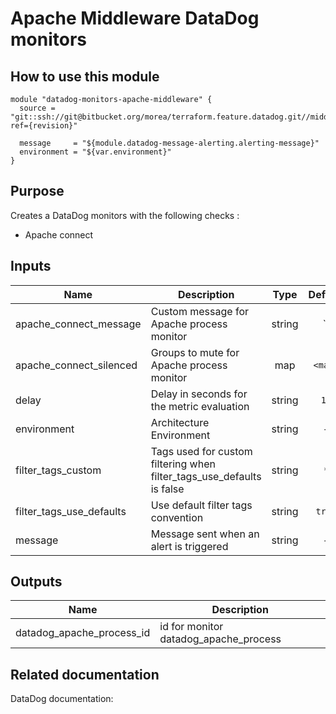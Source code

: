 Apache Middleware DataDog monitors
==================================

How to use this module
----------------------

```
module "datadog-monitors-apache-middleware" {
  source = "git::ssh://git@bitbucket.org/morea/terraform.feature.datadog.git//middleware/apache?ref={revision}"

  message     = "${module.datadog-message-alerting.alerting-message}"
  environment = "${var.environment}"
}
```

Purpose
-------
Creates a DataDog monitors with the following checks :

* Apache connect

Inputs
------

| Name | Description | Type | Default | Required |
|------|-------------|:----:|:-----:|:-----:|
| apache_connect_message | Custom message for Apache process monitor | string | `` | no |
| apache_connect_silenced | Groups to mute for Apache process monitor | map | `<map>` | no |
| delay | Delay in seconds for the metric evaluation | string | `15` | no |
| environment | Architecture Environment | string | - | yes |
| filter_tags_custom | Tags used for custom filtering when filter_tags_use_defaults is false | string | `*` | no |
| filter_tags_use_defaults | Use default filter tags convention | string | `true` | no |
| message | Message sent when an alert is triggered | string | - | yes |

Outputs
-------

| Name | Description |
|------|-------------|
| datadog_apache_process_id | id for monitor datadog_apache_process |

Related documentation
---------------------

DataDog documentation:
